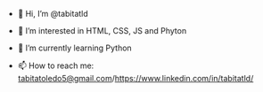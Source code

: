 - 👋 Hi, I’m @tabitatld
- 👀 I’m interested in HTML, CSS, JS and Phyton
- 🌱 I’m currently learning Python

- 📫 How to reach me: tabitatoledo5@gmail.com/https://www.linkedin.com/in/tabitatld/


